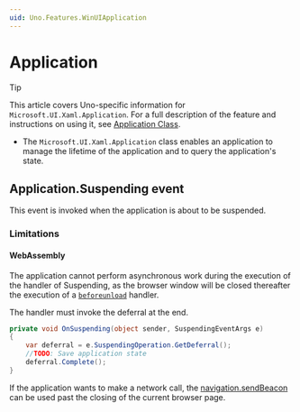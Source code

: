 ```yaml
---
uid: Uno.Features.WinUIApplication
---
```


# Application

> [!TIP]
> This article covers Uno-specific information for `Microsoft.UI.Xaml.Application`. For a full description of the feature and instructions on using it, see [Application Class](https://learn.microsoft.com/windows/windows-app-sdk/api/winrt/microsoft.ui.xaml.application).

* The `Microsoft.UI.Xaml.Application` class enables an application to manage the lifetime of the application and to query the application's state.

## Application.Suspending event

This event is invoked when the application is about to be suspended.

### Limitations

#### WebAssembly

The application cannot perform asynchronous work during the execution of the handler of Suspending, as the browser window will be closed thereafter the execution of a [`beforeunload`](https://developer.mozilla.org/en-US/docs/Web/API/Window/beforeunload_event) handler.

The handler must invoke the deferral at the end.

```csharp
private void OnSuspending(object sender, SuspendingEventArgs e)
{
    var deferral = e.SuspendingOperation.GetDeferral();
    //TODO: Save application state
    deferral.Complete();
}
```

If the application wants to make a network call, the [navigation.sendBeacon](https://developer.mozilla.org/en-US/docs/Web/API/Navigator/sendBeacon) can be used past the closing of the current browser page.
